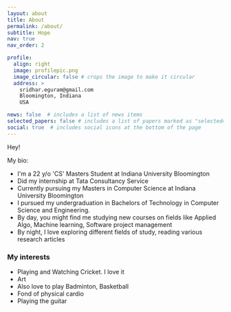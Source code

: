 ```yaml
---
layout: about
title: About
permalink: /about/
subtitle: Hope
nav: true 
nav_order: 2

profile:
  align: right
  image: profilepic.png
  image_circular: false # crops the image to make it circular
  address: >
    sridhar.eguram@gmail.com
    Bloomington, Indiana
    USA

news: false  # includes a list of news items
selected_papers: false # includes a list of papers marked as "selected={true}"
social: true  # includes social icons at the bottom of the page
---
```


Hey!

My bio:

- I'm a 22 y/o 'CS' Masters Student at Indiana University Bloomington
- Did my internship at Tata Consultancy Service
- Currently pursuing my Masters in Computer Science at Indiana University Bloomington
- I pursued my undergraduation in Bachelors of Technology in Computer Science and Engineering.
- By day, you might find me studying new courses on fields like Applied Algo, Machine learning, Software project management
- By night, I love exploring different fields of study, reading various research articles

### My interests

- Playing and Watching Cricket. I love it
- Art
- Also love to play Badminton, Basketball
- Fond of physical cardio
- Playing the guitar
